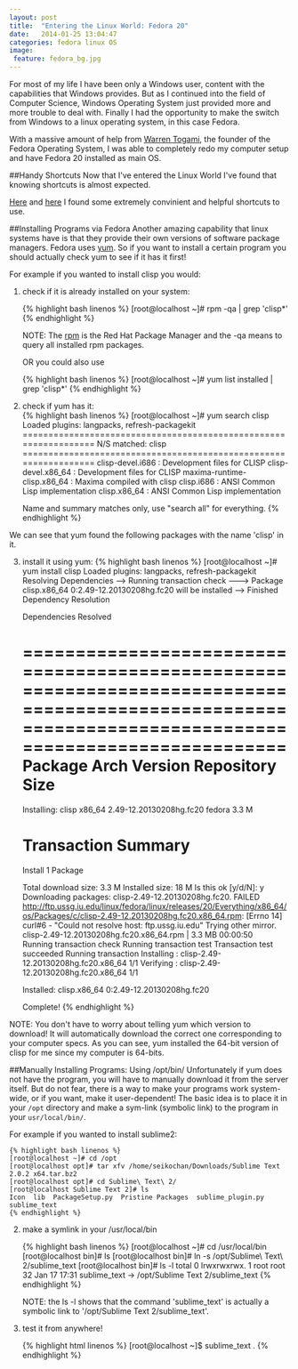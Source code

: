 ```yaml
---
layout: post
title:  "Entering the Linux World: Fedora 20"
date:   2014-01-25 13:04:47
categories: fedora linux OS
image:
 feature: fedora_bg.jpg
---
```


For most of my life I have been only a Windows user, content with the capabilities that Windows provides.  But as I continued into the field of Computer Science,  Windows Operating System just provided more and more trouble to deal with.  Finally I had the opportunity to make the switch from Windows to a linux operating system, in this case Fedora.

With a massive amount of help from [Warren Togami], the founder of the Fedora Operating System, I was able to completely redo my computer setup and have Fedora 20 installed as main OS.

##Handy Shortcuts
Now that I've entered the Linux World I've found that knowing shortcuts is almost expected.  

[Here] and [here] I found some extremely convinient and helpful shortcuts to use.

##Installing Programs via Fedora
Another amazing capability that linux systems have is that they provide their own versions of software package managers.  Fedora uses [yum].  So if you want to install a certain program you should actually check yum to see if it has it first!

For example if you wanted to install clisp you would:

1. check if it is already installed on your system: 

	{% highlight bash linenos %}
    [root@localhost ~]# rpm -qa | grep 'clisp*'
    {% endhighlight %}
   
   NOTE: The [rpm] is the Red Hat Package Manager and the -qa means to query all installed rpm packages.

   OR you could also use

	{% highlight bash linenos %}
    [root@localhost ~]# yum list installed | grep 'clisp*'
    {% endhighlight %}  


2. check if yum has it:  
	{% highlight bash linenos %}
	[root@localhost ~]# yum search clisp
	Loaded plugins: langpacks, refresh-packagekit
	================================================================= N/S matched: clisp =================================================================
	clisp-devel.i686 : Development files for CLISP
	clisp-devel.x86_64 : Development files for CLISP
	maxima-runtime-clisp.x86_64 : Maxima compiled with clisp
	clisp.i686 : ANSI Common Lisp implementation
	clisp.x86_64 : ANSI Common Lisp implementation

  	Name and summary matches only, use "search all" for everything.
  	{% endhighlight %}
  	

  We can see that yum found the following packages with the name 'clisp' in it.  

 3. install it using yum: 
 	{% highlight bash linenos %}
	[root@localhost ~]# yum install clisp
	Loaded plugins: langpacks, refresh-packagekit
	Resolving Dependencies
	--> Running transaction check
	---> Package clisp.x86_64 0:2.49-12.20130208hg.fc20 will be installed
	--> Finished Dependency Resolution

	Dependencies Resolved	

	======================================================================================================================================================
 	Package                       Arch                           Version                                            Repository                      Size
	======================================================================================================================================================
	Installing:
 	clisp                         x86_64                         2.49-12.20130208hg.fc20                            fedora                         3.3 M

	Transaction Summary
	======================================================================================================================================================
	Install  1 Package

	Total download size: 3.3 M
	Installed size: 18 M
	Is this ok [y/d/N]: y
	Downloading packages:
	clisp-2.49-12.20130208hg.fc20. FAILED                                          
	http://ftp.ussg.iu.edu/linux/fedora/linux/releases/20/Everything/x86_64/os/Packages/c/clisp-2.49-12.20130208hg.fc20.x86_64.rpm: [Errno 14] curl#6 - "Could not resolve host: ftp.ussg.iu.edu"
	Trying other mirror.
	clisp-2.49-12.20130208hg.fc20.x86_64.rpm                                                                                       | 3.3 MB  00:00:50     
	Running transaction check
	Running transaction test
	Transaction test succeeded
	Running transaction
	  Installing : clisp-2.49-12.20130208hg.fc20.x86_64                                                                                               1/1 
	  Verifying  : clisp-2.49-12.20130208hg.fc20.x86_64                                                                                               1/1 

	Installed:
 	 clisp.x86_64 0:2.49-12.20130208hg.fc20                                                                                                              

	Complete!
	{% endhighlight %}

   NOTE: You don't have to worry about telling yum which version to download!  It will automatically download the correct one corresponding to your computer specs.  As you can see, yum installed the 64-bit version of clisp for me since my computer is 64-bits. 
    

##Manually Installing Programs: Using /opt/bin/
Unfortunately if yum does not have the program, you will have to manually download it from the server itself.  But do not fear, there is a way to make your programs work system-wide, or if you want, make it user-dependent!  The basic idea is to place it in your `/opt` directory and make a sym-link (symbolic link) to the program in your `usr/local/bin/`.

For example if you wanted to install sublime2:

<!-- 1. download the program and unzip it into your /opt directory:
 -->	
	{% highlight bash linenos %}
	[root@localhost ~]# cd /opt
	[root@localhost opt]# tar xfv /home/seikochan/Downloads/Sublime Text 2.0.2 x64.tar.bz2
	[root@localhost opt]# cd Sublime\ Text\ 2/
	[root@localhost Sublime Text 2]# ls
	Icon  lib  PackageSetup.py  Pristine Packages  sublime_plugin.py  sublime_text
	{% endhighlight %}

2. make a symlink in your /usr/local/bin

	{% highlight bash linenos %}
	[root@localhost ~]# cd /usr/local/bin
	[root@localhost bin]# ls
	[root@localhost bin]# ln -s /opt/Sublime\ Text\ 2/sublime_text
	[root@localhost bin]# ls -l
	total 0
	lrwxrwxrwx. 1 root root 32 Jan 17 17:31 sublime_text -> /opt/Sublime Text 2/sublime_text
	{% endhighlight %}
	
   NOTE: the ls -l shows that the command 'sublime\_text' is actually a symbolic link to '/opt/Sublime Text 2/sublime\_text'.

3. test it from anywhere!

	{% highlight html linenos %}
	[root@localhost ~]$ sublime_text .
	{% endhighlight %}




[Warren Togami]: https://plus.google.com/111016575583263172224/about
[Here]:http://www.tomshardware.com/reviews/fedora-16-gnome-3-review,3155-10.html
[here]:https://wiki.gnome.org/Projects/GnomeShell/CheatSheet
[yum]:https://fedoraproject.org/wiki/Yum
[rpm]:http://www.thegeekstuff.com/2010/07/rpm-command-examples/



